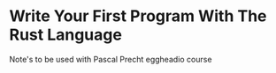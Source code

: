 # Write Your First Program With The Rust Language
Note's to be used with Pascal Precht eggheadio course
